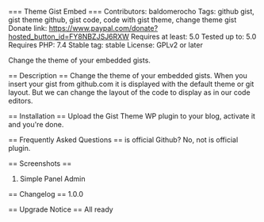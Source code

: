 === Theme Gist Embed ===
Contributors: baldomerocho
Tags: github gist, gist theme github, gist code, code with gist theme, change theme gist
Donate link: https://www.paypal.com/donate?hosted_button_id=FY8NBZJSJ6RXW
Requires at least: 5.0
Tested up to: 5.0
Requires PHP: 7.4
Stable tag: stable
License: GPLv2 or later

Change the theme of your embedded gists.

== Description ==
Change the theme of your embedded gists.
When you insert your gist from github.com it is displayed with the default theme or git layout.
But we can change the layout of the code to display as in our code editors.

== Installation ==
Upload the Gist Theme WP plugin to your blog, activate it and you\'re done.

== Frequently Asked Questions ==
is official Github?
No, not is official plugin.

== Screenshots ==
1. Simple Panel Admin

== Changelog ==
1.0.0

== Upgrade Notice ==
All ready